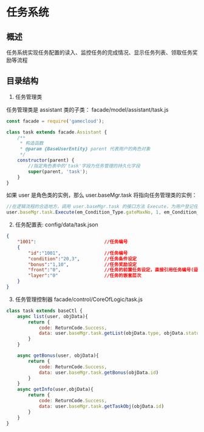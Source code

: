 # 任务系统

## 概述

任务系统实现任务配置的读入、监控任务的完成情况、显示任务列表、领取任务奖励等流程

## 目录结构

1. 任务管理类 

任务管理类是 assistant 类的子类：
facade/model/assistant/task.js

```js
const facade = require('gamecloud');

class task extends facade.Assistant {
    /**
     * 构造函数
     * @param {BaseUserEntity} parent 代表用户的角色对象
     */
    constructor(parent) {
        //指定角色表中的'task'字段为任务管理的持久化字段
        super(parent, 'task'); 
    }
}
```

如果 user 是角色类的实例，那么 user.baseMgr.task 将指向任务管理类的实例：

```js
//在逻辑流程的合适地方，调用 user.baseMgr.task 的接口方法 Execute，为用户登记任务完成记录：'达成通关新的关卡'
user.baseMgr.task.Execute(em_Condition_Type.gateMaxNo, 1, em_Condition_Checkmode.add);
```

2. 任务配置表: config/data/task.json

```json
{
    "1001":                         //任务编号
    {
        "id":"1001",                //任务编号
        "condition":"20,3",         //任务条件设定
        "bonus":"1,10",             //任务奖励设定
        "front":"0",                //任务的前置任务设定，直接引用任务编号(逗分字符串)
        "layer":"0"                 //任务的嵌套层次
    }
}
```

3. 任务管理控制器
facade/control/CoreOfLogic/task.js

```js
class task extends baseCtl {
    async list(user, objData){
        return {
            code: ReturnCode.Success,
            data: user.baseMgr.task.getList(objData.type, objData.status)
        }
    }

    async getBonus(user, objData){
        return {
            code: ReturnCode.Success,
            data: user.baseMgr.task.getBonus(objData.id)
        }
    }
    async getInfo(user,objData){
        return {
            code: ReturnCode.Success,
            data: user.baseMgr.task.getTaskObj(objData.id)
        }
    }
}
```
